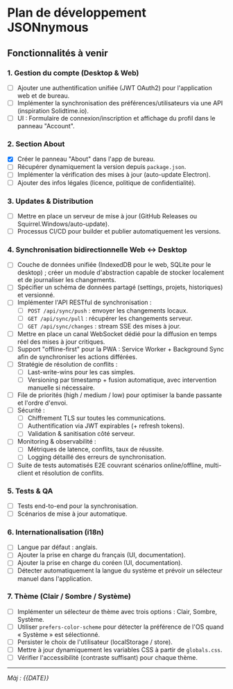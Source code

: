 # Plan de développement JSONnymous

## Fonctionnalités à venir

### 1. Gestion du compte (Desktop & Web)
- [ ] Ajouter une authentification unifiée (JWT OAuth2) pour l'application web et de bureau.
- [ ] Implémenter la synchronisation des préférences/utilisateurs via une API (inspiration Solidtime.io).
- [ ] UI : Formulaire de connexion/inscription et affichage du profil dans le panneau "Account".

### 2. Section About
- [x] Créer le panneau "About" dans l'app de bureau.
- [ ] Récupérer dynamiquement la version depuis `package.json`.
- [ ] Implémenter la vérification des mises à jour (auto-update Electron).
- [ ] Ajouter des infos légales (licence, politique de confidentialité).

### 3. Updates & Distribution
- [ ] Mettre en place un serveur de mise à jour (GitHub Releases ou Squirrel.Windows/auto-update).
- [ ] Processus CI/CD pour builder et publier automatiquement les versions.

### 4. Synchronisation bidirectionnelle Web ↔ Desktop
- [ ] Couche de données unifiée (IndexedDB pour le web, SQLite pour le desktop) ; créer un module d'abstraction capable de stocker localement et de journaliser les changements.
- [ ] Spécifier un schéma de données partagé (settings, projets, historiques) et versionné.
- [ ] Implémenter l'API RESTful de synchronisation :
  - [ ] `POST /api/sync/push` : envoyer les changements locaux.
  - [ ] `GET /api/sync/pull` : récupérer les changements serveur.
  - [ ] `GET /api/sync/changes` : stream SSE des mises à jour.
- [ ] Mettre en place un canal WebSocket dédié pour la diffusion en temps réel des mises à jour critiques.
- [ ] Support "offline-first" pour la PWA : Service Worker + Background Sync afin de synchroniser les actions différées.
- [ ] Stratégie de résolution de conflits :
  - [ ] Last-write-wins pour les cas simples.
  - [ ] Versioning par timestamp + fusion automatique, avec intervention manuelle si nécessaire.
- [ ] File de priorités (high / medium / low) pour optimiser la bande passante et l'ordre d'envoi.
- [ ] Sécurité :
  - [ ] Chiffrement TLS sur toutes les communications.
  - [ ] Authentification via JWT expirables (+ refresh tokens).
  - [ ] Validation & sanitisation côté serveur.
- [ ] Monitoring & observabilité :
  - [ ] Métriques de latence, conflits, taux de réussite.
  - [ ] Logging détaillé des erreurs de synchronisation.
- [ ] Suite de tests automatisés E2E couvrant scénarios online/offline, multi-client et résolution de conflits.

### 5. Tests & QA
- [ ] Tests end-to-end pour la synchronisation.
- [ ] Scénarios de mise à jour automatique.

### 6. Internationalisation (i18n)
- [ ] Langue par défaut : anglais.
- [ ] Ajouter la prise en charge du français (UI, documentation).
- [ ] Ajouter la prise en charge du coréen (UI, documentation).
- [ ] Détecter automatiquement la langue du système et prévoir un sélecteur manuel dans l'application.

### 7. Thème (Clair / Sombre / Système)
- [ ] Implémenter un sélecteur de thème avec trois options : Clair, Sombre, Système.
- [ ] Utiliser `prefers-color-scheme` pour détecter la préférence de l'OS quand « Système » est sélectionné.
- [ ] Persister le choix de l'utilisateur (localStorage / store).
- [ ] Mettre à jour dynamiquement les variables CSS à partir de `globals.css`.
- [ ] Vérifier l'accessibilité (contraste suffisant) pour chaque thème.

---
_Màj : {{DATE}}_ 